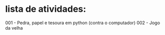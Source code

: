 # lista de atividades:

001 - Pedra, papel e tesoura em python (contra o computador)
002 - Jogo da velha
